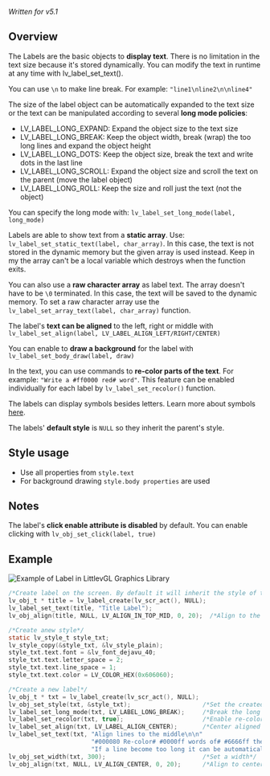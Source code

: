 _Written for v5.1_

## Overview
The Labels are the basic objects to **display text**. There is no limitation in the text size because it's stored dynamically. You can modify the text in runtime at any time with lv_label_set_text().

You can use `\n` to make line break. For example: `"line1\nline2\n\nline4"`

The size of the label object can be automatically expanded to the text size or the text can be manipulated according to several **long mode policies**:

* LV_LABEL_LONG_EXPAND: Expand the object size to the text size
* LV_LABEL_LONG_BREAK: Keep the object width, break (wrap) the too long lines and expand the object height
* LV_LABEL_LONG_DOTS: Keep the object size, break the text and write dots in the last line
* LV_LABEL_LONG_SCROLL: Expand the object size and scroll the text on the parent (move the label object)
* LV_LABEL_LONG_ROLL: Keep the size and roll just the text (not the object)

You can specify the long mode with: `lv_label_set_long_mode(label, long_mode)`

Labels are able to show text from a **static array**. Use: `lv_label_set_static_text(label, char_array)`. In this case, the text is not stored in the dynamic memory but the given array is used instead. Keep in my the array can't be a local variable which destroys when the function exits.

You can also use a **raw character array** as label text. The array doesn't have to be `\0` terminated. In this case, the text will be saved to the dynamic memory. To set a raw character array use the `lv_label_set_array_text(label, char_array)` function.

The label's **text can be aligned** to the left, right or middle with `lv_label_set_align(label, LV_LABEL_ALIGN_LEFT/RIGHT/CENTER)`

You can enable to **draw a background** for the label with `lv_label_set_body_draw(label, draw)`

In the text, you can use commands to **re-color parts of the text**. For example: `"Write a #ff0000 red# word"`. This feature can be enabled individually for each label by `lv_label_set_recolor()` function.

The labels can display symbols besides letters. Learn more about symbols [here](/Fonts_tr).

The labels' **default style** is `NULL` so they inherit the parent's style.

## Style usage
* Use all properties from `style.text`
* For background drawing `style.body properties` are used

## Notes
The label's **click enable attribute is disabled** by default. You can enable clicking with `lv_obj_set_click(label, true)`

## Example
![Example of Label in LittlevGL Graphics Library ](http://doc.littlevgl.com/img/label-lv_label.png)

```c
/*Create label on the screen. By default it will inherit the style of the screen*/
lv_obj_t * title = lv_label_create(lv_scr_act(), NULL);
lv_label_set_text(title, "Title Label");
lv_obj_align(title, NULL, LV_ALIGN_IN_TOP_MID, 0, 20);  /*Align to the top*/

/*Create anew style*/
static lv_style_t style_txt;
lv_style_copy(&style_txt, &lv_style_plain);
style_txt.text.font = &lv_font_dejavu_40;
style_txt.text.letter_space = 2;
style_txt.text.line_space = 1;
style_txt.text.color = LV_COLOR_HEX(0x606060);

/*Create a new label*/
lv_obj_t * txt = lv_label_create(lv_scr_act(), NULL);
lv_obj_set_style(txt, &style_txt);                    /*Set the created style*/
lv_label_set_long_mode(txt, LV_LABEL_LONG_BREAK);     /*Break the long lines*/
lv_label_set_recolor(txt, true);                      /*Enable re-coloring by commands in the text*/
lv_label_set_align(txt, LV_LABEL_ALIGN_CENTER);       /*Center aligned lines*/
lv_label_set_text(txt, "Align lines to the middle\n\n"
                       "#000080 Re-color# #0000ff words of# #6666ff the text#\n\n"
                       "If a line become too long it can be automatically broken into multiple lines");
lv_obj_set_width(txt, 300);                           /*Set a width*/
lv_obj_align(txt, NULL, LV_ALIGN_CENTER, 0, 20);      /*Align to center*/
```
